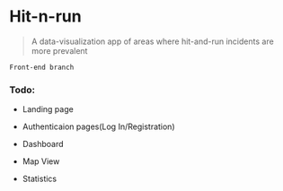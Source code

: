 # Hit-n-run

> A data-visualization app of areas where hit-and-run incidents are more prevalent

`Front-end branch`

### Todo:

* Landing page

* Authenticaion pages(Log In/Registration)

* Dashboard

* Map View

* Statistics

